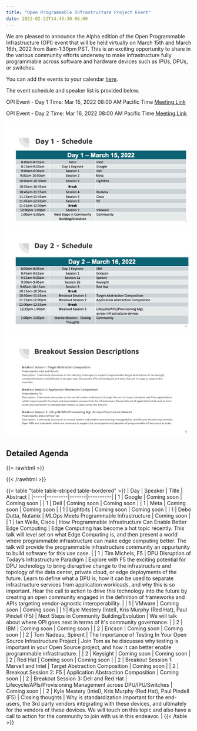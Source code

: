 ```yaml
---
title: "Open Programmable Infrastructure Project Event"
date: 2022-02-22T14:45:30-06:00
---
```


We are pleased to announce the Alpha edition of the Open Programmable
Infrastructure (OPI) event that will be held virtually on March 15th and March
16th, 2022 from 8am-1:30pm PST. This is an exciting opportunity to share in the
various community efforts underway to make infrastructure fully programmable
across software and hardware devices such as IPUs, DPUs, or switches.

You can add the events to your calendar [here](/opievents.ics).

The event schedule and speaker list is provided below.

OPI Event - Day 1
Time: Mar 15, 2022 08:00 AM Pacific Time
[Meeting Link](https://intel.zoom.us/j/95556827603?pwd=alJINUltbUlIVklzLzBNTXRrRHI4dz09)

OPI Event - Day 2
Time: Mar 16, 2022 08:00 AM Pacific Time
[Meeting Link](https://intel.zoom.us/j/91369118581?pwd=UmdJKzlSd2Z6czNtcWRZYTBsenNVUT09)

![Day 1 Schedule](/opi-event-slide3.jpeg)
![Day 2 Schedule](/opi-event-slide4.jpeg)
![Break Session Descriptions](/opi-event-slide5.jpeg)

## Detailed Agenda

{{< rawhtml >}}
<style>
table {
  table-layout: fixed;
  width: 100%;
  border-collapse: collapse;
  border: 3px solid orange;
}

thead th:nth-child(1) {
  width: 15%;
}

thead th:nth-child(2) {
  width: 20%;
}

thead th:nth-child(3) {
  width: 35%;
}

thead th:nth-child(4) {
  width: 30%;
}

th, td {
  padding: 20px;
}
html {
  font-family: 'helvetica neue', helvetica, arial, sans-serif;
}

thead th, tfoot th {
  font-family: 'Rock Salt', cursive;
  font-size: 0.575em;
}

th {
  letter-spacing: 2px;
}

td {
  letter-spacing: 1px;
}

tbody td {
  text-align: center;
  font-size: 0.575em;
}

tfoot th {
  text-align: right;
}

thead {
  background-color: #333;
  color: white;
}

tbody tr:nth-child(odd) {
  background-color: #fff;
}

tbody tr:nth-child(even) {
  background-color: #eee;
}
</style>
{{< /rawhtml >}}

{{< table "table table-striped table-bordered" >}}
| Day | Speaker | Title | Abstract |
|-----|---------|-------|----------|
| 1   | Google | Coming soon | Coming soon |
| 1   | Dell | Coming soon | Coming soon |
| 1   | Meta | Coming soon | Coming soon |
| 1   | Lightbits | Coming soon | Coming soon |
| 1   | Debo Dutta, Nutanix | MLOps Meets Programmable Infrastructure | Coming soon |
| 1   | Ian Wells, Cisco | How Programmable Infrastructure Can Enable Better Edge Computing | Edge Computing has become a hot topic recently. This talk will level set on what Edge Computing is, and then present a world where programmable infrastructure can make edge computing better. The talk will provide the programmable infrastructure community an oppurtunity to build software for this use case. |
| 1   | Tim Michels, F5 | DPU Disruption of Today’s Infrastructure Paradigm | Explore with F5 the exciting potential for DPU technology to bring disruptive change to the infrastructure and topology of the data center, private cloud, or edge deployments of the future.  Learn to define what a DPU is, how it can be used to separate infrastructure services from application workloads, and why this is so important.  Hear the call to action to drive this technology into the future by creating an open community engaged in the definition of frameworks and APIs targeting vendor-agnostic interoperability. |
| 1   | VMware | Coming soon | Coming soon |
| 1   | Kyle Mestery (Intel), Kris Murphy (Red Hat), Paul Pindell (F5) | Next Steps in Community Building/Evolution | We will talk about where OPI goes next in terms of it's community governance. |
| 2   | IBM | Coming soon | Coming soon |
| 2   | Ericson | Coming soon | Coming soon |
| 2   | Tom Nadeau, Spirent | The Importance of Testing In Your Open Source Infrastructure Project | Join Tom as he discusses why testing is important in your Open Source project, and how it can better enable programmable infrastructure. |
| 2   | Keysight | Coming soon | Coming soon |
| 2   | Red Hat | Coming soon | Coming soon |
| 2   | Breakout Session 1: Marvell and Intel | Target Abstraction Composition | Coming soon |
| 2   | Breakout Session 2: F5 | Application Abstraction Composition | Coming soon |
| 2   | Breakout Session 3: Dell and Red Hat | Lifecycle/APIs/Provisioning Management across DPU/IPU/Switches | Coming soon |
| 2   | Kyle Mestery (Intel), Kris Murphy (Red Hat), Paul Pindell (F5) | Closing thoughts | Why is standardization important for the end-users, the 3rd party vendors integrating with these devices, and ultimately for the vendors of these devices. We will touch on this topic and also have a call to action for the community to join with us in this endeavor. |
{{< /table >}}
